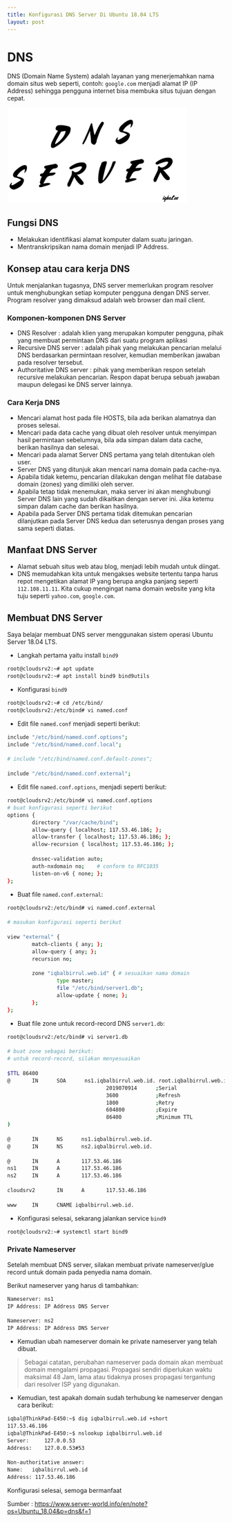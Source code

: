 ```yaml
---
title: Konfigurasi DNS Server Di Ubuntu 18.04 LTS
layout: post
---
```


# DNS
DNS (Domain Name System) adalah layanan yang menerjemahkan nama domain situs web seperti, contoh: `google.com` menjadi alamat IP (IP Address) sehingga pengguna internet bisa membuka situs tujuan dengan cepat.

![DNS Server](/migrated/blog/img/dns.png)

## Fungsi DNS
- Melakukan identifikasi alamat komputer dalam suatu jaringan.
- Mentranskripsikan nama domain menjadi IP Address.

## Konsep atau cara kerja DNS
Untuk menjalankan tugasnya, DNS server memerlukan program resolver untuk menghubungkan setiap komputer pengguna dengan DNS server. Program resolver yang dimaksud adalah web browser dan mail client.

### Komponen-komponen DNS Server
- DNS Resolver : adalah klien yang merupakan komputer pengguna, pihak yang membuat permintaan DNS dari suatu program aplikasi
- Recursive DNS server : adalah pihak yang melakukan pencarian melalui DNS berdasarkan permintaan resolver, kemudian memberikan jawaban pada resolver tersebut.
- Authoritative DNS server : pihak yang memberikan respon setelah recursive melakukan pencarian. Respon dapat berupa sebuah jawaban maupun delegasi ke DNS server lainnya.

### Cara Kerja DNS
- Mencari alamat host pada file HOSTS, bila ada berikan alamatnya dan proses selesai. 
- Mencari pada data cache yang dibuat oleh resolver untuk menyimpan hasil permintaan sebelumnya, bila ada simpan dalam data cache, berikan 	hasilnya dan selesai. 
- Mencari pada alamat Server DNS pertama yang telah ditentukan oleh user. 
- Server DNS yang ditunjuk akan mencari nama domain pada cache-nya. 
- Apabila tidak ketemu, pencarian dilakukan dengan melihat file database domain (zones) yang dimiliki oleh server. 
- Apabila tetap tidak menemukan, maka server ini akan menghubungi Server DNS lain yang sudah dikaitkan dengan server ini. Jika ketemu simpan dalam cache dan berikan hasilnya. 
- Apabila pada Server DNS pertama tidak ditemukan pencarian dilanjutkan pada Server DNS kedua dan seterusnya dengan proses yang sama seperti diatas.

## Manfaat DNS Server
- Alamat sebuah situs web atau blog, menjadi lebih mudah untuk diingat.
- DNS memudahkan kita untuk mengakses website tertentu tanpa harus repot mengetikan alamat IP yang berupa angka panjang seperti `112.108.11.11`. Kita cukup mengingat nama domain website yang kita tuju seperti `yahoo.com`, `google.com`.

## Membuat DNS Server
Saya belajar membuat DNS server menggunakan sistem operasi Ubuntu Server 18.04 LTS.

- Langkah pertama yaitu install `bind9`

```bash
root@cloudsrv2:~# apt update
root@cloudsrv2:~# apt install bind9 bind9utils
```

- Konfigurasi `bind9`

```bash
root@cloudsrv2:~# cd /etc/bind/
root@cloudsrv2:/etc/bind# vi named.conf
```

-  Edit file `named.conf` menjadi seperti berikut:

```bash
include "/etc/bind/named.conf.options";
include "/etc/bind/named.conf.local";

# include "/etc/bind/named.conf.default-zones";

include "/etc/bind/named.conf.external";
```

- Edit file `named.conf.options`, menjadi seperti berikut:

```bash
root@cloudsrv2:/etc/bind# vi named.conf.options
# buat konfigurasi seperti berikut
options {
        directory "/var/cache/bind";
        allow-query { localhost; 117.53.46.186; };
        allow-transfer { localhost; 117.53.46.186; };
        allow-recursion { localhost; 117.53.46.186; };

        dnssec-validation auto;
        auth-nxdomain no;    # conform to RFC1035
        listen-on-v6 { none; };
};
```

- Buat file `named.conf.external`:

```bash
root@cloudsrv2:/etc/bind# vi named.conf.external

# masukan konfigurasi seperti berikut

view "external" {
        match-clients { any; };
        allow-query { any; };
        recursion no;

        zone "iqbalbirrul.web.id" { # sesuaikan nama domain
                type master;
                file "/etc/bind/server1.db";
                allow-update { none; };
        };
};                       
```

- Buat file zone untuk record-record DNS `server1.db`:

```bash
root@cloudsrv2:/etc/bind# vi server1.db

# buat zone sebagai berikut:
# untuk record-record, silakan menyesuaikan

$TTL 86400
@       IN      SOA      ns1.iqbalbirrul.web.id. root.iqbalbirrul.web.id.(
                                2019070914      ;Serial
                                3600            ;Refresh
                                1800            ;Retry
                                604800          ;Expire
                                86400           ;Minimum TTL
)

@       IN      NS      ns1.iqbalbirrul.web.id.
@       IN      NS      ns2.iqbalbirrul.web.id.

@       IN      A       117.53.46.186
ns1     IN      A       117.53.46.186
ns2     IN      A       117.53.46.186

cloudsrv2       IN      A       117.53.46.186

www     IN      CNAME iqbalbirrul.web.id.
```

- Konfigurasi selesai, sekarang jalankan service `bind9`

```bash
root@cloudsrv2:~# systemctl start bind9
```

### Private Nameserver

Setelah membuat DNS server, silakan membuat private nameserver/glue record untuk domain pada penyedia nama domain.

Berikut nameserver yang harus di tambahkan:

```bash
Nameserver: ns1
IP Address: IP Address DNS Server

Nameserver: ns2
IP Address: IP Address DNS Server
```

- Kemudian ubah nameserver domain ke private nameserver yang telah dibuat.

> Sebagai catatan, perubahan nameserver pada domain akan membuat domain mengalami propagasi. Propagasi sendiri diperlukan waktu maksimal 48 Jam, lama atau tidaknya proses propagasi tergantung dari resolver ISP yang digunakan.

- Kemudian, test apakah domain sudah terhubung ke nameserver dengan cara berikut:

```bash
iqbal@ThinkPad-E450:~$ dig iqbalbirrul.web.id +short
117.53.46.186
iqbal@ThinkPad-E450:~$ nslookup iqbalbirrul.web.id
Server:		127.0.0.53
Address:	127.0.0.53#53

Non-authoritative answer:
Name:	iqbalbirrul.web.id
Address: 117.53.46.186
```

Konfigurasi selesai, semoga bermanfaat

Sumber : https://www.server-world.info/en/note?os=Ubuntu_18.04&p=dns&f=1

